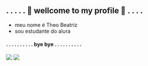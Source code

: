 ## . . . . . 💙 wellcome to my profile 💙 . . . .

 - meu nome é Theo Beatriz 
- sou estudante do alura
#### . . . .  . . . . . . bye bye . . . . . . . . . .

![](https://media.tenor.com/P6KiJYdq_d4AAAAj/rainbow-rainbowo.gif) ![](https://media.tenor.com/P6KiJYdq_d4AAAAj/rainbow-rainbowo.gif)

